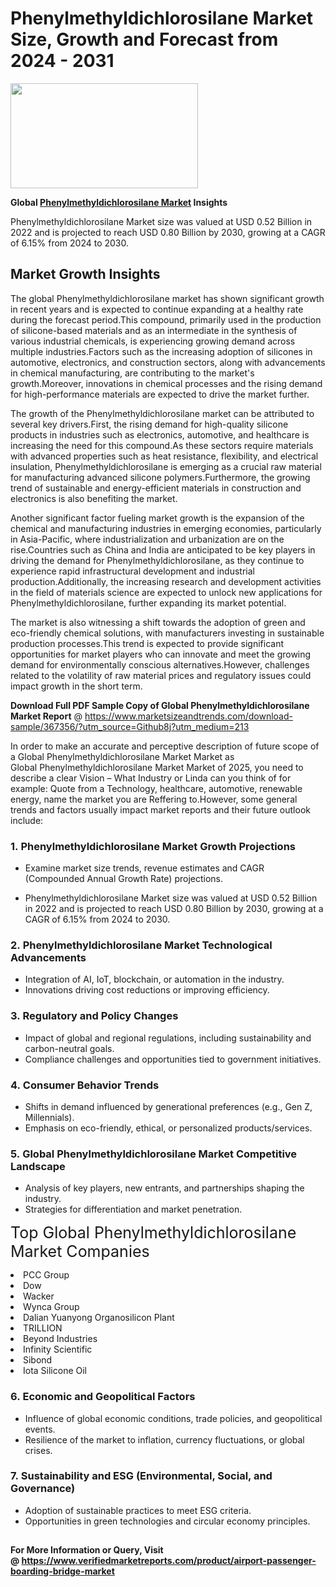 <H1>Phenylmethyldichlorosilane Market Size, Growth and Forecast from 2024 - 2031</H1><img class="aligncenter size-medium wp-image-584254" src="https://thirdeyenews.in/wp-content/uploads/2024/09/Global-Market-Research-300x168.jpeg" alt="" width="300" height="168" /><p><strong>Global&nbsp;<a href="https://www.marketsizeandtrends.com/download-sample/367356/?utm_source=Github8j?utm_medium=213">Phenylmethyldichlorosilane Market</a> Insights</strong></p><p>Phenylmethyldichlorosilane Market size was valued at USD 0.52 Billion in 2022 and is projected to reach USD 0.80 Billion by 2030, growing at a CAGR of 6.15% from 2024 to 2030.</p><p><h2>Market Growth Insights</h2> <p>The global Phenylmethyldichlorosilane market has shown significant growth in recent years and is expected to continue expanding at a healthy rate during the forecast period.This compound, primarily used in the production of silicone-based materials and as an intermediate in the synthesis of various industrial chemicals, is experiencing growing demand across multiple industries.Factors such as the increasing adoption of silicones in automotive, electronics, and construction sectors, along with advancements in chemical manufacturing, are contributing to the market's growth.Moreover, innovations in chemical processes and the rising demand for high-performance materials are expected to drive the market further.</p> <p>The growth of the Phenylmethyldichlorosilane market can be attributed to several key drivers.First, the rising demand for high-quality silicone products in industries such as electronics, automotive, and healthcare is increasing the need for this compound.As these sectors require materials with advanced properties such as heat resistance, flexibility, and electrical insulation, Phenylmethyldichlorosilane is emerging as a crucial raw material for manufacturing advanced silicone polymers.Furthermore, the growing trend of sustainable and energy-efficient materials in construction and electronics is also benefiting the market.</p> <p>Another significant factor fueling market growth is the expansion of the chemical and manufacturing industries in emerging economies, particularly in Asia-Pacific, where industrialization and urbanization are on the rise.Countries such as China and India are anticipated to be key players in driving the demand for Phenylmethyldichlorosilane, as they continue to experience rapid infrastructural development and industrial production.Additionally, the increasing research and development activities in the field of materials science are expected to unlock new applications for Phenylmethyldichlorosilane, further expanding its market potential.</p> <p>The market is also witnessing a shift towards the adoption of green and eco-friendly chemical solutions, with manufacturers investing in sustainable production processes.This trend is expected to provide significant opportunities for market players who can innovate and meet the growing demand for environmentally conscious alternatives.However, challenges related to the volatility of raw material prices and regulatory issues could impact growth in the short term.</p> <p><span class=""><strong>Download Full PDF Sample Copy of Global Phenylmethyldichlorosilane Market Report</strong> @ <a href="https://www.marketsizeandtrends.com/download-sample/367356/?utm_source=Github8j?utm_medium=213" target="_blank">https://www.marketsizeandtrends.com/download-sample/367356/?utm_source=Github8j?utm_medium=213</a></span></p><p>In order to make an accurate and perceptive description of future scope of a Global&nbsp;Phenylmethyldichlorosilane Market Market as Global&nbsp;Phenylmethyldichlorosilane Market Market of 2025, you need to describe a clear Vision &ndash; What Industry or Linda can you think of for example: Quote from a Technology, healthcare, automotive, renewable energy, name the market you are Reffering to.However, some general trends and factors usually impact market reports and their future outlook include:</p><h3>1.&nbsp;<strong>Phenylmethyldichlorosilane Market Growth Projections</strong></h3><ul><li>Examine market size trends, revenue estimates and CAGR (Compounded Annual Growth Rate) projections.</li><li><p>Phenylmethyldichlorosilane Market size was valued at USD 0.52 Billion in 2022 and is projected to reach USD 0.80 Billion by 2030, growing at a CAGR of 6.15% from 2024 to 2030.</p></li></ul><h3>2.&nbsp;<strong>Phenylmethyldichlorosilane Market Technological Advancements</strong></h3><ul><li>Integration of AI, IoT, blockchain, or automation in the industry.</li><li>Innovations driving cost reductions or improving efficiency.</li></ul><h3>3.&nbsp;<strong>Regulatory and Policy Changes</strong></h3><ul><li>Impact of global and regional regulations, including sustainability and carbon-neutral goals.</li><li>Compliance challenges and opportunities tied to government initiatives.</li></ul><h3>4.&nbsp;<strong>Consumer Behavior Trends</strong></h3><ul><li>Shifts in demand influenced by generational preferences (e.g., Gen Z, Millennials).</li><li>Emphasis on eco-friendly, ethical, or personalized products/services.</li></ul><h3>5.&nbsp;<strong>Global Phenylmethyldichlorosilane Market Competitive Landscape</strong></h3><ul><li>Analysis of key players, new entrants, and partnerships shaping the industry.</li><li>Strategies for differentiation and market penetration.</li></ul><p data-pm-slice="1 1 []"><span style="color: inherit; font-family: inherit; font-size: 25px;">Top Global Phenylmethyldichlorosilane Market Companies</span></p><div class="" data-test-id=""><p><li>PCC Group</li><li> Dow</li><li> Wacker</li><li> Wynca Group</li><li> Dalian Yuanyong Organosilicon Plant</li><li> TRILLION</li><li> Beyond Industries</li><li> Infinity Scientific</li><li> Sibond</li><li> Iota Silicone Oil</li></p></div><h3>6.&nbsp;<strong>Economic and Geopolitical Factors</strong></h3><ul><li>Influence of global economic conditions, trade policies, and geopolitical events.</li><li>Resilience of the market to inflation, currency fluctuations, or global crises.</li></ul><h3>7.&nbsp;<strong>Sustainability and ESG (Environmental, Social, and Governance)</strong></h3><ul><li>Adoption of sustainable practices to meet ESG criteria.</li><li>Opportunities in green technologies and circular economy principles.</li></ul><h2><strong style="font-size: 14px;">For More Information or Query, Visit @&nbsp;</strong><a style="background-color: #ffffff; font-size: 14px;" href="https://www.marketsizeandtrends.com/report/phenylmethyldichlorosilane-market/" target="_blank">https://www.verifiedmarketreports.com/product/airport-passenger-boarding-bridge-market</a></h2>